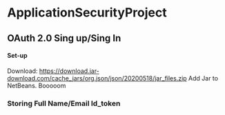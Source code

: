 # ApplicationSecurityProject


## OAuth 2.0 Sing up/Sing In
#### Set-up
Download: https://download.jar-download.com/cache_jars/org.json/json/20200518/jar_files.zip
Add Jar to NetBeans. Booooom


### Storing Full Name/Email Id_token
